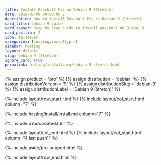 ```yaml
---
title: Install Passbolt Pro on Debian 9 (Stretch)
date: 2019-08-09 00:00:00 Z
description: How to install Passbolt Pro on Debian 9 (Stretch)
card_title: Debian 9 guide
card_teaser: Step by step guide to install passbolt on Debian 9
card_position: 2
icon: fa-server
categories: [hosting,install,pro]
sidebar: hosting
layout: default
slug: Debian 9 (Stretch)
ignore_card: true
permalink: hosting/install/pro/debian-9-stretch.html
---
```


{% assign product = 'pro' %}
{% assign distribution = 'debian' %}
{% assign distributionVersion = '9' %}
{% assign distributionSlug = 'debian-9' %}
{% assign distributionLabel = 'Debian 9 (Stretch)' %}

{% include layout/row_start.html %}
{% include layout/col_start.html column="7" %}

{% include hosting/install/install.md column="7" %}

{% include date/updated.html %}

{% include layout/col_end.html %}
{% include layout/col_start.html column="4 last push1" %}

{% include aside/pro-support.html %}

{% include layout/row_end.html %}
